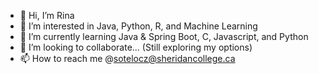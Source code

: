 - 👋 Hi, I’m Rina
- 👀 I’m interested in Java, Python, R, and Machine Learning
- 🌱 I’m currently learning Java & Spring Boot, C, Javascript, and Python
- 💞️ I’m looking to collaborate... (Still exploring my options)
- 📫 How to reach me @sotelocz@sheridancollege.ca

<!---
Rina-Designs/Rina-Designs is a ✨ special ✨ repository because its `README.md` (this file) appears on your GitHub profile.
You can click the Preview link to take a look at your changes.
--->
